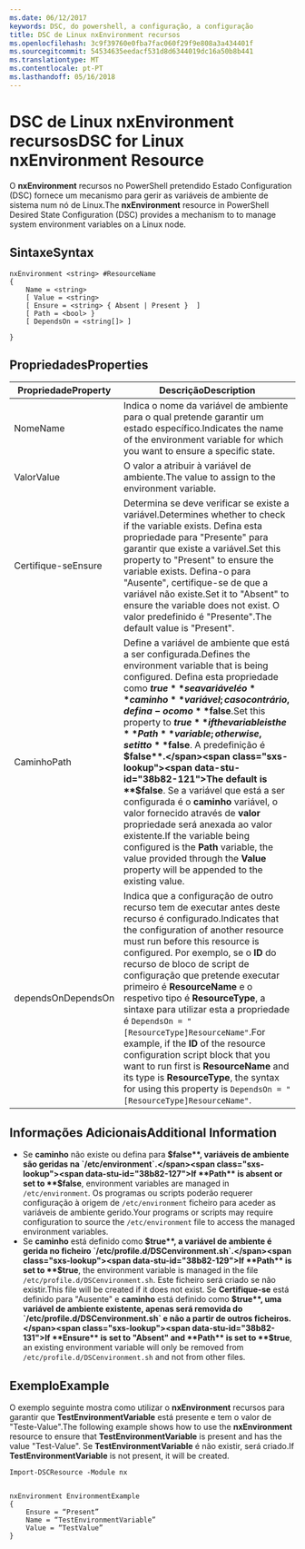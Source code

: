 ```yaml
---
ms.date: 06/12/2017
keywords: DSC, do powershell, a configuração, a configuração
title: DSC de Linux nxEnvironment recursos
ms.openlocfilehash: 3c9f39760e0fba7fac060f29f9e808a3a434401f
ms.sourcegitcommit: 54534635eedacf531d8d6344019dc16a50b8b441
ms.translationtype: MT
ms.contentlocale: pt-PT
ms.lasthandoff: 05/16/2018
---
```

# <a name="dsc-for-linux-nxenvironment-resource"></a><span data-ttu-id="38b82-103">DSC de Linux nxEnvironment recursos</span><span class="sxs-lookup"><span data-stu-id="38b82-103">DSC for Linux nxEnvironment Resource</span></span>

<span data-ttu-id="38b82-104">O **nxEnvironment** recursos no PowerShell pretendido Estado Configuration (DSC) fornece um mecanismo para gerir as variáveis de ambiente de sistema num nó de Linux.</span><span class="sxs-lookup"><span data-stu-id="38b82-104">The **nxEnvironment** resource in PowerShell Desired State Configuration (DSC) provides a mechanism to to manage system environment variables on a Linux node.</span></span>

## <a name="syntax"></a><span data-ttu-id="38b82-105">Sintaxe</span><span class="sxs-lookup"><span data-stu-id="38b82-105">Syntax</span></span>

```
nxEnvironment <string> #ResourceName
{
    Name = <string>
    [ Value = <string>
    [ Ensure = <string> { Absent | Present }  ]
    [ Path = <bool> }
    [ DependsOn = <string[]> ]

}
```

## <a name="properties"></a><span data-ttu-id="38b82-106">Propriedades</span><span class="sxs-lookup"><span data-stu-id="38b82-106">Properties</span></span>

|  <span data-ttu-id="38b82-107">Propriedade</span><span class="sxs-lookup"><span data-stu-id="38b82-107">Property</span></span> |  <span data-ttu-id="38b82-108">Descrição</span><span class="sxs-lookup"><span data-stu-id="38b82-108">Description</span></span> |
|---|---|
| <span data-ttu-id="38b82-109">Nome</span><span class="sxs-lookup"><span data-stu-id="38b82-109">Name</span></span>| <span data-ttu-id="38b82-110">Indica o nome da variável de ambiente para o qual pretende garantir um estado específico.</span><span class="sxs-lookup"><span data-stu-id="38b82-110">Indicates the name of the environment variable for which you want to ensure a specific state.</span></span>|
| <span data-ttu-id="38b82-111">Valor</span><span class="sxs-lookup"><span data-stu-id="38b82-111">Value</span></span>| <span data-ttu-id="38b82-112">O valor a atribuir à variável de ambiente.</span><span class="sxs-lookup"><span data-stu-id="38b82-112">The value to assign to the environment variable.</span></span>|
| <span data-ttu-id="38b82-113">Certifique-se</span><span class="sxs-lookup"><span data-stu-id="38b82-113">Ensure</span></span>| <span data-ttu-id="38b82-114">Determina se deve verificar se existe a variável.</span><span class="sxs-lookup"><span data-stu-id="38b82-114">Determines whether to check if the variable exists.</span></span> <span data-ttu-id="38b82-115">Defina esta propriedade para "Presente" para garantir que existe a variável.</span><span class="sxs-lookup"><span data-stu-id="38b82-115">Set this property to "Present" to ensure the variable exists.</span></span> <span data-ttu-id="38b82-116">Defina-o para "Ausente", certifique-se de que a variável não existe.</span><span class="sxs-lookup"><span data-stu-id="38b82-116">Set it to "Absent" to ensure the variable does not exist.</span></span> <span data-ttu-id="38b82-117">O valor predefinido é "Presente".</span><span class="sxs-lookup"><span data-stu-id="38b82-117">The default value is "Present".</span></span>|
| <span data-ttu-id="38b82-118">Caminho</span><span class="sxs-lookup"><span data-stu-id="38b82-118">Path</span></span>| <span data-ttu-id="38b82-119">Define a variável de ambiente que está a ser configurada.</span><span class="sxs-lookup"><span data-stu-id="38b82-119">Defines the environment variable that is being configured.</span></span> <span data-ttu-id="38b82-120">Defina esta propriedade como **$true** se a variável é o **caminho** variável; caso contrário, defina-o como **$false**.</span><span class="sxs-lookup"><span data-stu-id="38b82-120">Set this property to **$true** if the variable is the **Path** variable; otherwise, set it to **$false**.</span></span> <span data-ttu-id="38b82-121">A predefinição é **$false**.</span><span class="sxs-lookup"><span data-stu-id="38b82-121">The default is **$false**.</span></span> <span data-ttu-id="38b82-122">Se a variável que está a ser configurada é o **caminho** variável, o valor fornecido através de **valor** propriedade será anexada ao valor existente.</span><span class="sxs-lookup"><span data-stu-id="38b82-122">If the variable being configured is the **Path** variable, the value provided through the **Value** property will be appended to the existing value.</span></span>|
| <span data-ttu-id="38b82-123">dependsOn</span><span class="sxs-lookup"><span data-stu-id="38b82-123">DependsOn</span></span> | <span data-ttu-id="38b82-124">Indica que a configuração de outro recurso tem de executar antes deste recurso é configurado.</span><span class="sxs-lookup"><span data-stu-id="38b82-124">Indicates that the configuration of another resource must run before this resource is configured.</span></span> <span data-ttu-id="38b82-125">Por exemplo, se o **ID** do recurso de bloco de script de configuração que pretende executar primeiro é **ResourceName** e o respetivo tipo é **ResourceType**, a sintaxe para utilizar esta a propriedade é `DependsOn = "[ResourceType]ResourceName"`.</span><span class="sxs-lookup"><span data-stu-id="38b82-125">For example, if the **ID** of the resource configuration script block that you want to run first is **ResourceName** and its type is **ResourceType**, the syntax for using this property is `DependsOn = "[ResourceType]ResourceName"`.</span></span>|

## <a name="additional-information"></a><span data-ttu-id="38b82-126">Informações Adicionais</span><span class="sxs-lookup"><span data-stu-id="38b82-126">Additional Information</span></span>

* <span data-ttu-id="38b82-127">Se **caminho** não existe ou defina para **$false**, variáveis de ambiente são geridas na `/etc/environment`.</span><span class="sxs-lookup"><span data-stu-id="38b82-127">If **Path** is absent or set to **$false**, environment variables are managed in `/etc/environment`.</span></span> <span data-ttu-id="38b82-128">Os programas ou scripts poderão requerer configuração à origem de `/etc/environment` ficheiro para aceder as variáveis de ambiente gerido.</span><span class="sxs-lookup"><span data-stu-id="38b82-128">Your programs or scripts may require configuration to source the `/etc/environment` file to access the managed environment variables.</span></span>
* <span data-ttu-id="38b82-129">Se **caminho** está definido como **$true**, a variável de ambiente é gerida no ficheiro `/etc/profile.d/DSCenvironment.sh`.</span><span class="sxs-lookup"><span data-stu-id="38b82-129">If **Path** is set to **$true**, the environment variable is managed in the file `/etc/profile.d/DSCenvironment.sh`.</span></span> <span data-ttu-id="38b82-130">Este ficheiro será criado se não existir.</span><span class="sxs-lookup"><span data-stu-id="38b82-130">This file will be created if it does not exist.</span></span> <span data-ttu-id="38b82-131">Se **Certifique-se** está definido para "Ausente" e **caminho** está definido como **$true**, uma variável de ambiente existente, apenas será removida do `/etc/profile.d/DSCenvironment.sh` e não a partir de outros ficheiros.</span><span class="sxs-lookup"><span data-stu-id="38b82-131">If **Ensure** is set to "Absent" and **Path** is set to **$true**, an existing environment variable will only be removed from `/etc/profile.d/DSCenvironment.sh` and not from other files.</span></span>

## <a name="example"></a><span data-ttu-id="38b82-132">Exemplo</span><span class="sxs-lookup"><span data-stu-id="38b82-132">Example</span></span>

<span data-ttu-id="38b82-133">O exemplo seguinte mostra como utilizar o **nxEnvironment** recursos para garantir que **TestEnvironmentVariable** está presente e tem o valor de "Teste-Value".</span><span class="sxs-lookup"><span data-stu-id="38b82-133">The following example shows how to use the **nxEnvironment** resource to ensure that **TestEnvironmentVariable** is present and has the value "Test-Value".</span></span> <span data-ttu-id="38b82-134">Se **TestEnvironmentVariable** é não existir, será criado.</span><span class="sxs-lookup"><span data-stu-id="38b82-134">If **TestEnvironmentVariable** is not present, it will be created.</span></span>

```
Import-DSCResource -Module nx


nxEnvironment EnvironmentExample
{
    Ensure = “Present”
    Name = “TestEnvironmentVariable”
    Value = “TestValue”
}
```
